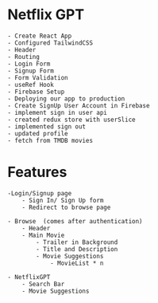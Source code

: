 # Netflix GPT

    - Create React App
    - Configured TailwindCSS
    - Header
    - Routing
    - Login Form
    - Signup Form
    - Form Validation
    - useRef Hook
    - Firebase Setup
    - Deploying our app to production
    - Create SignUp User Account in Firebase
    - implement sign in user api
    - created redux store with userSlice
    - implemented sign out
    - updated profile
    - fetch from TMDB movies

# Features
    -Login/Signup page
        - Sign In/ Sign Up form
        - Redirect to browse page

    - Browse  (comes after authentication)
        - Header
        - Main Movie
            - Trailer in Background
            - Title and Description
            - Movie Suggestions
                - MovieList * n

    - NetflixGPT
        - Search Bar
        - Movie Suggestions

